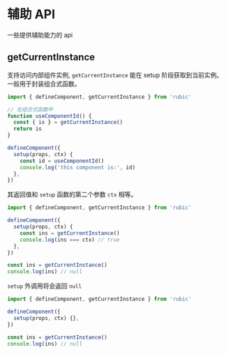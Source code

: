 # 辅助 API

一些提供辅助能力的 api

## getCurrentInstance

支持访问内部组件实例, `getCurrentInstance` 能在 setup 阶段获取到当前实例。一般用于封装组合式函数。

```ts
import { defineComponent, getCurrentInstance } from 'rubic'

// 在组合式函数中
function useComponentId() {
  const { is } = getCurrentInstance()
  return is
}

defineComponent({
  setup(props, ctx) {
    const id = useComponentId()
    console.log('this component is:', id)
  },
})
```

其返回值和 `setup` 函数的第二个参数 `ctx` 相等。

```ts
import { defineComponent, getCurrentInstance } from 'rubic'

defineComponent({
  setup(props, ctx) {
    const ins = getCurrentInstance()
    console.log(ins === ctx) // true
  },
})

const ins = getCurrentInstance()
console.log(ins) // null
```

`setup` 外调用将会返回 `null`

```ts
import { defineComponent, getCurrentInstance } from 'rubic'

defineComponent({
  setup(props, ctx) {},
})

const ins = getCurrentInstance()
console.log(ins) // null
```
